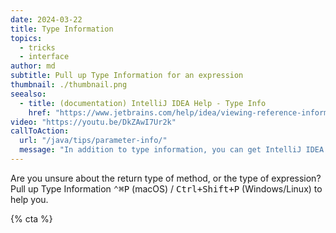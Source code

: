 ```yaml
---
date: 2024-03-22
title: Type Information
topics:
  - tricks
  - interface
author: md
subtitle: Pull up Type Information for an expression
thumbnail: ./thumbnail.png
seealso:
  - title: (documentation) IntelliJ IDEA Help - Type Info
    href: "https://www.jetbrains.com/help/idea/viewing-reference-information.html#type-info"
video: "https://youtu.be/DkZAwI7Ur2k"
callToAction:
  url: "/java/tips/parameter-info/"
  message: "In addition to type information, you can get IntelliJ IDEA to give you parameter information too!"
---
```


Are you unsure about the return type of method, or the type of expression? Pull up Type Information <kbd>⌃⌘P</kbd> (macOS) / <kbd>Ctrl+Shift+P</kbd> (Windows/Linux) to help you.

{% cta %}
